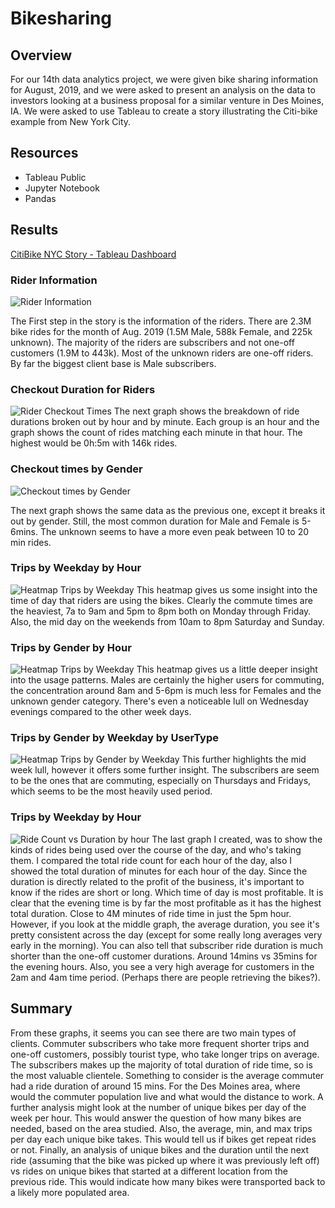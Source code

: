 # Bikesharing
## Overview 
For our 14th data analytics project, we were given bike sharing information for August, 2019, and we were asked to present an analysis on the data to investors looking at a business proposal for a similar venture in Des Moines, IA.  We were asked to use Tableau to create a story illustrating the Citi-bike example from New York City.  

## Resources
-  Tableau Public
-  Jupyter Notebook
-  Pandas

## Results
[CitiBike NYC Story - Tableau Dashboard](https://public.tableau.com/app/profile/ilan.prudhomme/viz/CityBikeAnalysis_16486056942700/Citi-bikeNYCStory)


### Rider Information
![Rider Information](./images/RiderInformation.png)

The First step in the story is the information of the riders.  There are 2.3M bike rides for the month of Aug. 2019  (1.5M Male, 588k Female, and 225k unknown).  The majority of the riders are subscribers and not one-off  customers (1.9M to 443k).  Most of the unknown riders are one-off riders.  By far the biggest client base is Male subscribers.

### Checkout Duration for Riders
![Rider Checkout Times](./images/RiderCheckOutTime.png) 
The next graph shows the breakdown of ride durations broken out by hour and by minute.  Each group is an hour and the graph shows the count of rides matching each minute in that hour.  The highest would be 0h:5m with 146k rides.   

### Checkout times by Gender
![Checkout times by Gender](./images/RiderCheckOutTimeByGender.png) 

The next graph shows the same data as the previous one, except it breaks it out by gender.  Still, the most common duration for Male and Female is 5-6mins.  The unknown seems to have a more even peak between 10 to 20 min rides.  

### Trips by Weekday by Hour
![Heatmap Trips by Weekday](./images/TripsByWeekdayByHour.png) 
This heatmap gives us some insight into the time of day that riders are using the bikes.  Clearly the commute times are the heaviest, 7a to 9am and 5pm to 8pm both on Monday through Friday.  Also, the mid day on the weekends from 10am to 8pm Saturday and Sunday.

### Trips by Gender by Hour
![Heatmap Trips by Weekday](./images/TripsByGender.png) 
This heatmap gives us a little deeper insight into the usage patterns.  Males are certainly the higher users for commuting, the concentration around 8am and 5-6pm is much less for Females and the unknown gender category.  There's even a noticeable lull on Wednesday evenings compared to the other week days.  

### Trips by Gender by Weekday by UserType
![Heatmap Trips by Gender by Weekday](./images/TripsByGenderByWeekday.png) 
This further highlights the mid week lull, however it offers some further insight.  The subscribers are seem to be the ones that are commuting, especially on Thursdays and Fridays, which seems to be the most heavily used period.  

### Trips by Weekday by Hour
![Ride Count vs Duration by hour](./images/RideCountvsDurationByHour.png) 
The last graph I created, was to show the kinds of rides being used over the course of the day, and who's taking them.  I compared the total ride count for each hour of the day, also I showed the total duration of minutes for each hour of the day.  Since the duration is directly related to the profit of the business, it's important to know if the rides are short or long.  Which time of day is most profitable.  It is clear that the evening time is by far the most profitable as it has the highest total duration. Close to 4M minutes of ride time in just the 5pm hour.  However, if you look at the middle graph, the average duration, you see it's pretty consistent across the day (except for some really long averages very early in the morning).  You can also tell that subscriber ride duration is much shorter than the one-off customer durations.  Around 14mins vs 35mins for the evening hours.  Also, you see a very high average for customers in the 2am and 4am time period.  (Perhaps there are people retrieving the bikes?). 

## Summary
From these graphs, it seems you can see there are two main types of clients.  Commuter subscribers who take more frequent shorter trips and one-off customers, possibly tourist type, who take longer trips on average.  The subscribers makes up the majority of total duration of ride time, so is the most valuable clientele.  Something to consider is the average commuter had a ride duration of around 15 mins.  For the Des Moines area, where would the commuter population live and what would the distance to work.  A further analysis might look at the number of unique bikes per day of the week per hour.  This would answer the question of how many bikes are needed, based on the area studied.  Also, the average, min, and max trips per day each unique bike takes.  This would tell us if bikes get repeat rides or not.  Finally, an analysis of unique bikes and the duration until the next ride (assuming that the bike was picked up where it was previously left off) vs rides on unique bikes that started at a different location from the previous ride.  This would indicate how many bikes were transported back to a likely more populated area.  

